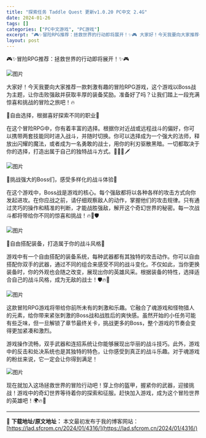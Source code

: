 ```yaml
---
title: "探索任务 Taddle Quest 更新v1.0.20 PC中文 2.4G"
date: 2024-01-26
tags: []
categories: ["PC中文游戏", "PC游戏"]
excerpt: "🎮✨冒险RPG推荐：拯救世界的行动即将展开！✨🎮 大家好！今天我要向大家推荐一款刺激有趣的冒险RPG游戏，这个游戏以Boss战为主题，让你击败强敌并获取丰厚的装备奖励。准备好了吗？让我们踏上一段充满惊喜和挑战的冒险之旅吧！🔥 🌟自由选择，根据喜好探索不同的职业🌟 在这个冒险RPG中，你有着丰富的选择&hellip;"
layout: post
---
```


<div>
<div>
<p class="clear">🎮✨冒险RPG推荐：拯救世界的行动即将展开！✨🎮</p>
<p class="clear"><img src="https://lad.sfcrom.cn/wp-content/uploads/2024/01/20240126174012-4b157.jpeg" alt="图片" crossorigin="anonymous" data-imgfileid="110004530" data-ratio="0.5625" data-src="https://lad.sfcrom.cn/wp-content/uploads/2024/01/20240126174012-4b157.jpeg" data-type="jpeg" data-w="1920" data-original-style="null" data-index="1" data-fail="0" /></p>
<p class="clear">大家好！今天我要向大家推荐一款刺激有趣的冒险RPG游戏，这个游戏以Boss战为主题，让你击败强敌并获取丰厚的装备奖励。准备好了吗？让我们踏上一段充满惊喜和挑战的冒险之旅吧！🔥</p>
<p class="clear">🌟自由选择，根据喜好探索不同的职业🌟</p>
<p class="clear">在这个冒险RPG中，你有着丰富的选择。根据你对近战或远程战斗的偏好，你可以携带两套技能同时进入战斗，并随时切换。你可以选择成为一个强大的法师，释放出闪耀的魔法，或者成为一名勇敢的战士，用你的利刃驱散黑暗。一切都取决于你的选择，打造出属于自己的独特战斗方式。💪🧙‍♀️🗡️</p>
<p class="clear"><img src="https://lad.sfcrom.cn/wp-content/uploads/2024/01/20240126174013-4bdab.jpeg" alt="图片" crossorigin="anonymous" data-imgfileid="110004531" data-ratio="0.5625" data-src="https://lad.sfcrom.cn/wp-content/uploads/2024/01/20240126174013-4bdab.jpeg" data-type="jpeg" data-w="1920" data-original-style="font-size: var(--articleFontsize);letter-spacing: 0.034em;" data-index="2" data-fail="0" /></p>
<p class="clear">🌟挑战强大的Boss们，感受多样化的战斗体验🌟</p>
<p class="clear">在这个游戏中，Boss战是游戏的核心。每个强敌都将以各种各样的攻击方式向你发起进攻。在你应战之前，请仔细观察敌人的动作，掌握他们的攻击规律。只有通过灵巧的操作和精准的判断，才能战胜强敌，解开这个奇幻世界的秘密。每一次战斗都将带给你不同的惊喜和挑战！🔥👹🛡️</p>
<p class="clear"><img src="https://lad.sfcrom.cn/wp-content/uploads/2024/01/20240126174013-41978.jpeg" alt="图片" crossorigin="anonymous" data-imgfileid="110004532" data-ratio="0.5166666666666667" data-src="https://lad.sfcrom.cn/wp-content/uploads/2024/01/20240126174013-41978.jpeg" data-type="jpeg" data-w="1920" data-original-style="null" data-index="3" data-fail="0" /></p>
<p class="clear">🌟自由搭配装备，打造属于你的战斗风格🌟</p>
<p class="clear">游戏中有一个自由搭配的装备系统，每种武器都有其独特的攻击动作。你可以自由搭配你双手的武器，通过不同的组合来感受不同的战斗变化。不仅如此，当你更换装备时，你的外观也会随之改变，展现出你的英雄风采。根据装备的特性，选择适合自己的战斗风格，成为无敌的战士！🛡️🔥💪</p>
<p class="clear"><img src="https://lad.sfcrom.cn/wp-content/uploads/2024/01/20240126174013-19485.jpeg" alt="图片" crossorigin="anonymous" data-imgfileid="110004533" data-ratio="0.5187891440501043" data-src="https://lad.sfcrom.cn/wp-content/uploads/2024/01/20240126174013-19485.jpeg" data-type="jpeg" data-w="1916" data-original-style="null" data-index="4" data-fail="0" /></p>
<p class="clear">这款冒险RPG游戏将带给你前所未有的刺激和乐趣。它融合了魂游戏和怪物猎人的元素，给你带来紧张刺激的Boss战和战胜后的爽快感。虽然开始的小任务可能有些乏味，但一旦解锁了章节最终关卡，挑战更多的Boss，整个游戏的节奏会变得更加紧凑和激烈。</p>
<p class="clear">游戏操作流畅，双手武器和连招系统让你能够展现出华丽的战斗技巧。此外，游戏中的反击和处决系统也是其独特的特色，让你感受到真正的战斗乐趣。对于魂游戏的粉丝来说，它一定会让你得到满足！</p>
<p class="clear"><img src="https://lad.sfcrom.cn/wp-content/uploads/2024/01/20240126174013-25bf1.jpeg" alt="图片" crossorigin="anonymous" data-imgfileid="110004534" data-ratio="0.5177083333333333" data-src="https://lad.sfcrom.cn/wp-content/uploads/2024/01/20240126174013-25bf1.jpeg" data-type="jpeg" data-w="1920" data-original-style="null" data-index="5" data-fail="0" /></p>
<p class="clear">现在就加入这场拯救世界的冒险行动吧！穿上你的盔甲，握紧你的武器，迎接挑战！游戏中的奇幻世界等待着你的探索和征服。赶快加入游戏，成为这个冒险世界的英雄吧！🌍🔥💫</p>

</div>
</div>

---
📖 **下载地址/原文地址：** 本文最初发布于我的博客网站：[https://lad.sfcrom.cn/2024/01/4316/](https://lad.sfcrom.cn/2024/01/4316/)
